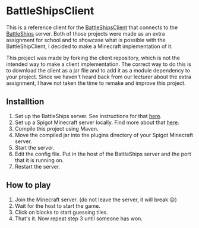 # BattleShipsClient
This is a reference client for the [BattleShipsClient](https://github.com/gerwintrip/BattleShipsClient) that connects to the [BattleShips](https://github.com/AppleSaph/BattleShips) server. Both of those projects were made as an extra assignment for school and to showcase what is possible with the BattleShipClient, I decided to make a Minecraft implementation of it. 

This project was made by forking the client repository, which is not the intended way to make a client implementation. The correct way to do this is to download the client as a jar file and to add it as a module dependency to your project. Since we haven't heard back from our lecturer about the extra assignment, I have not taken the time to remake and improve this project.

## Installtion
1. Set up the BattleShips server. See instructions for that [here](https://github.com/AppleSaph/BattleShips#installation).
2. Set up a Spigot Minecraft server locally. Find more about that [here](https://www.spigotmc.org/wiki/spigot-installation).
3. Compile this project using Maven.
4. Move the compiled jar into the plugins directory of your Spigot Minecraft server.
5. Start the server.
6. Edit the config file. Put in the host of the BattleShips server and the port that it is running on.
7. Restart the server.

## How to play
1. Join the Minecraft server. (do not leave the server, it will break 😔)
2. Wait for the host to start the game.
3. Click on blocks to start guessing tiles.
4. That's it. Now repeat step 3 until someone has won.
